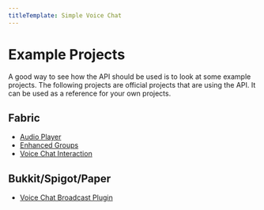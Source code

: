 ```yaml
---
titleTemplate: Simple Voice Chat
---
```


# Example Projects

A good way to see how the API should be used is to look at some example projects.
The following projects are official projects that are using the API.
It can be used as a reference for your own projects.

## Fabric

- [Audio Player](https://github.com/henkelmax/audio-player)
- [Enhanced Groups](https://github.com/henkelmax/enhanced-groups)
- [Voice Chat Interaction](https://github.com/henkelmax/voicechat-interaction)


## Bukkit/Spigot/Paper

- [Voice Chat Broadcast Plugin](https://github.com/henkelmax/voicechat-broadcast-plugin)
